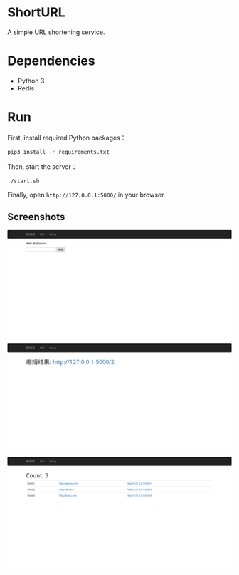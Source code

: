 
# ShortURL

A simple URL shortening service.

# Dependencies

- Python 3
- Redis

# Run

First, install required Python packages：

```sh
pip3 install -r requirements.txt
```

Then, start the server：

```sh
./start.sh
```

Finally, open `http://127.0.0.1:5000/` in your browser.

## Screenshots

![](https://raw.githubusercontent.com/zlsun/screenshots/master/shorturl/1.png)
![](https://raw.githubusercontent.com/zlsun/screenshots/master/shorturl/2.png)
![](https://raw.githubusercontent.com/zlsun/screenshots/master/shorturl/3.png)

